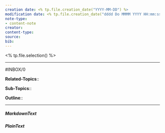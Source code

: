 ```yaml
---
creation date: <% tp.file.creation_date("YYYY-MM-DD") %>
modification date: <% tp.file.creation_date("dddd Do MMMM YYYY HH:mm:ss") %>
note-type: 
- content-note
creator:
content-type:
source:
bib:
---
```


<% tp.file.selection() %>

---

#INBOX/0

**Related-Topics**:: 
	
**Sub-Topics**::
	
**Outline**::

--- 
##### MarkdownText

##### PlainText


